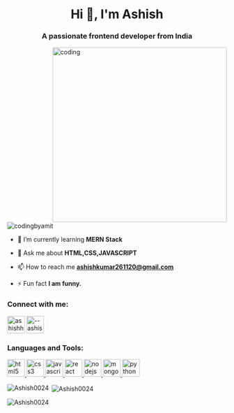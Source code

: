 <h1 align="center">Hi 👋, I'm Ashish</h1>
<h3 align="center">A passionate frontend developer from India</h3>
<img align="right" width="400" src="https://i.giphy.com/media/qgQUggAC3Pfv687qPC/giphy.webp" alt="coding">

<p align="left"> <img src="https://komarev.com/ghpvc/?username=codingbyamit&label=Profile%20views&color=0e75b6&style=flat" alt="codingbyamit" /> </p>

- 🌱 I’m currently learning **MERN Stack**

- 💬 Ask me about **HTML,CSS,JAVASCRIPT**

- 📫 How to reach me **ashishkumar261120@gmail.com**

- ⚡ Fun fact **I am funny.**

<h3 align="left">Connect with me:</h3>
<p align="left">
<a href="https://instagram.com/ashishh0024" target="_blank"><img align="center" src="https://cdn.icon-icons.com/icons2/836/PNG/512/Instagram_icon-icons.com_66804.png" alt="ashishh0024" height="40" width="40" /></a>
<a href="https://www.linkedin.com/in/--ashish--/" target="_blank"><img align="center" src="https://img.icons8.com/?size=512&id=13930&format=png" alt="--ashish--" height="40" width="40" /></a>

<h3 align="left">Languages and Tools:</h3>

<p align="left"> <a href="https://www.w3.org/html/" target="_blank" rel="noreferrer"> <img src="https://cdn-icons-png.flaticon.com/128/888/888859.png" alt="html5" width="40" height="40"/> </a> 
<a href="https://www.w3schools.com/css/" target="_blank" rel="noreferrer"> <img src="https://cdn-icons-png.flaticon.com/128/888/888847.png" alt="css3" width="40" height="40"/> </a>  
<a href="https://developer.mozilla.org/en-US/docs/Web/JavaScript" target="_blank" rel="noreferrer"> <img src="https://cdn-icons-png.flaticon.com/128/5968/5968292.png" alt="javascript" width="40" height="40"/> </a> 
<a href="https://reactjs.org/" target="_blank" rel="noreferrer"> <img src="https://cdn-icons-png.flaticon.com/128/3334/3334886.png" alt="react" width="40" height="40"/> </a>
<a href="https://nodejs.org" target="_blank" rel="noreferrer"> <img src="https://cdn-icons-png.flaticon.com/128/5968/5968322.png" alt="nodejs" width="40" height="40"/> </a> 
<a href="https://www.mongodb.com/" target="_blank" rel="noreferrer"> <img src="https://cdn-icons-png.flaticon.com/128/148/148825.png" alt="mongodb" width="40" height="40"/> </a>  
<a href="https://www.python.org" target="_blank" rel="noreferrer"> <img src="https://cdn-icons-png.flaticon.com/128/5968/5968350.png" alt="python" width="40" height="40"/> </a></p>

<p><img align="left" src="https://github-readme-stats.vercel.app/api/top-langs?username=Ashish0024&show_icons=true&locale=en&layout=compact" alt="Ashish0024" /></p>

<p>&nbsp;<img align="center" src="https://github-readme-stats.vercel.app/api?username=Ashish0024&show_icons=true&locale=en" alt="Ashish0024" /></p>

<p><img align="center" src="https://github-readme-streak-stats.herokuapp.com/?user=Ashish0024&" alt="Ashish0024" /></p>
